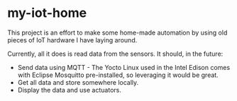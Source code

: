 # my-iot-home

This project is an effort to make some home-made automation by using old pieces of IoT hardware I have laying around.

Currently, all it does is read data from the sensors. It should, in the future:

- Send data using MQTT - The Yocto Linux used in the Intel Edison comes with Eclipse Mosquitto pre-installed, so leveraging it would be great.
- Get all data and store somewhere locally.
- Display the data and use actuators.
